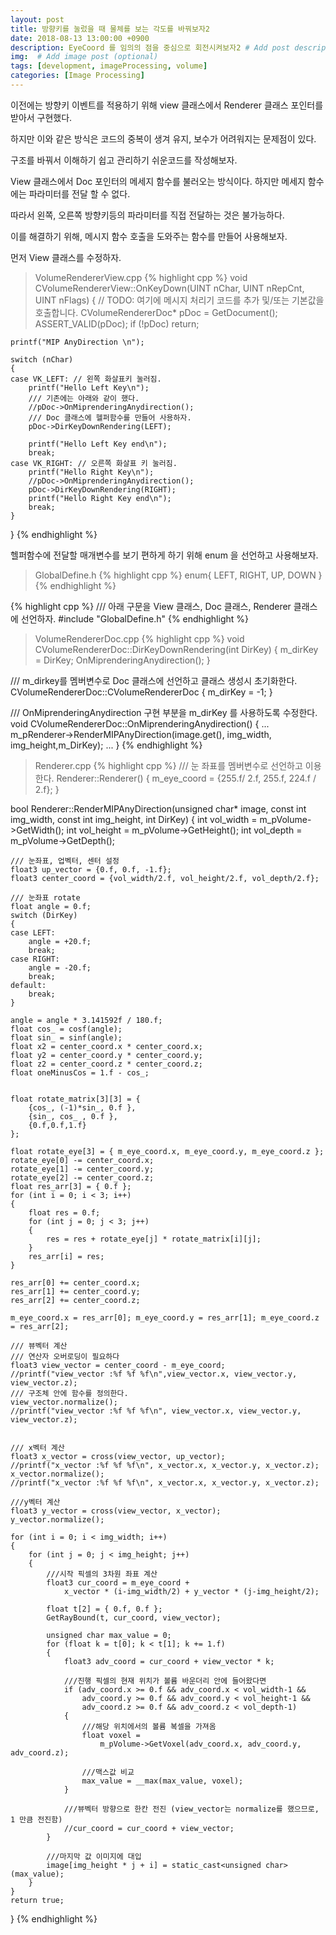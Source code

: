 ```yaml
---
layout: post
title: 방향키를 눌렀을 때 물체를 보는 각도를 바꿔보자2
date: 2018-08-13 13:00:00 +0900
description: EyeCoord 를 임의의 점을 중심으로 회전시켜보자2 # Add post description (optional)
img:  # Add image post (optional)
tags: [development, imageProcessing, volume]
categories: [Image Processing]
---
```


이전에는 방향키 이벤트를 적용하기 위해 view 클래스에서 Renderer 클래스 포인터를 받아서 구현했다.

하지만 이와 같은 방식은 코드의 중복이 생겨 유지, 보수가 어려워지는 문제점이 있다. 

구조를 바꿔서 이해하기 쉽고 관리하기 쉬운코드를 작성해보자.

View 클래스에서 Doc 포인터의 메세지 함수를 불러오는 방식이다. 하지만 메세지 함수에는 파라미터를 전달 할 수 없다.

따라서 왼쪽, 오른쪽 방향키등의 파라미터를 직접 전달하는 것은 불가능하다. 

이를 해결하기 위해, 메시지 함수 호출을 도와주는 함수를 만들어 사용해보자.

먼저 View 클래스를 수정하자.

> VolumeRendererView.cpp
{% highlight cpp %}
void CVolumeRendererView::OnKeyDown(UINT nChar, UINT nRepCnt, UINT nFlags)
{
	// TODO: 여기에 메시지 처리기 코드를 추가 및/또는 기본값을 호출합니다.
	CVolumeRendererDoc* pDoc = GetDocument();
	ASSERT_VALID(pDoc);
	if (!pDoc)
		return;

	printf("MIP AnyDirection \n");

	switch (nChar)
	{
	case VK_LEFT: // 왼쪽 화살표키 눌러짐.
		printf("Hello Left Key\n");
        /// 기존에는 아래와 같이 했다.        
		//pDoc->OnMiprenderingAnydirection();
        /// Doc 클래스에 헬퍼함수를 만들어 사용하자.
		pDoc->DirKeyDownRendering(LEFT);

		printf("Hello Left Key end\n");
		break;
	case VK_RIGHT: // 오른쪽 화살표 키 눌러짐.
		printf("Hello Right Key\n");
		//pDoc->OnMiprenderingAnydirection();
		pDoc->DirKeyDownRendering(RIGHT);
		printf("Hello Right Key end\n");
		break;
	}
}
{% endhighlight %}

헬퍼함수에 전달할 매개변수를 보기 편하게 하기 위해 enum 을 선언하고 사용해보자.
> GlobalDefine.h
{% highlight cpp %}
enum{
    LEFT, RIGHT, UP, DOWN
}
{% endhighlight %}

{% highlight cpp %}
/// 아래 구문을 View 클래스, Doc 클래스, Renderer 클래스에 선언하자.
#include "GlobalDefine.h"
{% endhighlight %}

> VolumeRendererDoc.cpp
{% highlight cpp %}
void CVolumeRendererDoc::DirKeyDownRendering(int DirKey)
{
    m_dirKey = DirKey;
    OnMiprenderingAnydirection();
}

/// m_dirkey를 멤버변수로 Doc 클래스에 선언하고 클래스 생성시 초기화한다.
CVolumeRendererDoc::CVolumeRendererDoc
{
    m_dirKey = -1;
}


/// OnMiprenderingAnydirection 구현 부분을 m_dirKey 를 사용하도록 수정한다.
void CVolumeRendererDoc::OnMiprenderingAnydirection()
{
    ...
    m_pRenderer->RenderMIPAnyDirection(image.get(), img_width, img_height,m_DirKey);
    ...
}
{% endhighlight %}

> Renderer.cpp
{% highlight cpp %}
/// 눈 좌표를 멤버변수로 선언하고 이용한다.
Renderer::Renderer()
{
    m_eye_coord = {255.f/ 2.f, 255.f, 224.f / 2.f};
}

bool Renderer::RenderMIPAnyDirection(unsigned char* image,
	const int img_width, const int img_height, 
	int DirKey)
{
    int vol_width = m_pVolume->GetWidth();
    int vol_height = m_pVolume->GetHeight();
    int vol_depth = m_pVolume->GetDepth();

    /// 눈좌표, 업벡터, 센터 설정
    float3 up_vector = {0.f, 0.f, -1.f};
    float3 center_coord = {vol_width/2.f, vol_height/2.f, vol_depth/2.f};

    /// 눈좌표 rotate
	float angle = 0.f;
	switch (DirKey)
	{
	case LEFT:
		angle = +20.f;
		break;
	case RIGHT:
		angle = -20.f;
		break;
	default:
		break;
	}

	angle = angle * 3.141592f / 180.f;
	float cos_ = cosf(angle);
	float sin_ = sinf(angle);
	float x2 = center_coord.x * center_coord.x;
	float y2 = center_coord.y * center_coord.y;
	float z2 = center_coord.z * center_coord.z;
	float oneMinusCos = 1.f - cos_;


	float rotate_matrix[3][3] = {
		{cos_, (-1)*sin_, 0.f },
		{sin_, cos_ , 0.f },
		{0.f,0.f,1.f}
	};

    float rotate_eye[3] = { m_eye_coord.x, m_eye_coord.y, m_eye_coord.z };
	rotate_eye[0] -= center_coord.x;
	rotate_eye[1] -= center_coord.y;
	rotate_eye[2] -= center_coord.z;
	float res_arr[3] = { 0.f };
	for (int i = 0; i < 3; i++)
	{
		float res = 0.f;
		for (int j = 0; j < 3; j++)
		{
			res = res + rotate_eye[j] * rotate_matrix[i][j];
		}
		res_arr[i] = res;
	}

	res_arr[0] += center_coord.x;
	res_arr[1] += center_coord.y;
	res_arr[2] += center_coord.z;

    m_eye_coord.x = res_arr[0]; m_eye_coord.y = res_arr[1]; m_eye_coord.z = res_arr[2];

    /// 뷰벡터 계산
	/// 연산자 오버로딩이 필요하다
	float3 view_vector = center_coord - m_eye_coord;
	//printf("view_vector :%f %f %f\n",view_vector.x, view_vector.y, view_vector.z);
	/// 구조체 안에 함수를 정의한다.
	view_vector.normalize();
	//printf("view_vector :%f %f %f\n", view_vector.x, view_vector.y, view_vector.z);


	/// x벡터 계산
	float3 x_vector = cross(view_vector, up_vector);
	//printf("x_vector :%f %f %f\n", x_vector.x, x_vector.y, x_vector.z);
	x_vector.normalize();
	//printf("x_vector :%f %f %f\n", x_vector.x, x_vector.y, x_vector.z);

	///y벡터 계산
	float3 y_vector = cross(view_vector, x_vector);
	y_vector.normalize();

	for (int i = 0; i < img_width; i++)
	{
		for (int j = 0; j < img_height; j++)
		{
			///시작 픽셀의 3차원 좌표 계산
			float3 cur_coord = m_eye_coord +
				x_vector * (i-img_width/2) + y_vector * (j-img_height/2);

			float t[2] = { 0.f, 0.f };
			GetRayBound(t, cur_coord, view_vector);

			unsigned char max_value = 0;
			for (float k = t[0]; k < t[1]; k += 1.f)
			{
				float3 adv_coord = cur_coord + view_vector * k;

				///진행 픽셀의 현재 위치가 볼륨 바운더리 안에 들어왔다면 
				if (adv_coord.x >= 0.f && adv_coord.x < vol_width-1 &&
					adv_coord.y >= 0.f && adv_coord.y < vol_height-1 &&
					adv_coord.z >= 0.f && adv_coord.z < vol_depth-1)
				{
					///해당 위치에서의 볼륨 복셀을 가져옴
					float voxel = 
						m_pVolume->GetVoxel(adv_coord.x, adv_coord.y, adv_coord.z);

					///맥스값 비교
					max_value = __max(max_value, voxel);
				}

				///뷰벡터 방향으로 한칸 전진 (view_vector는 normalize를 했으므로, 1 만큼 전진함)
				//cur_coord = cur_coord + view_vector;
			}

			///마지막 값 이미지에 대입
			image[img_height * j + i] = static_cast<unsigned char>(max_value);
		}
	}
    return true;
}
{% endhighlight %}